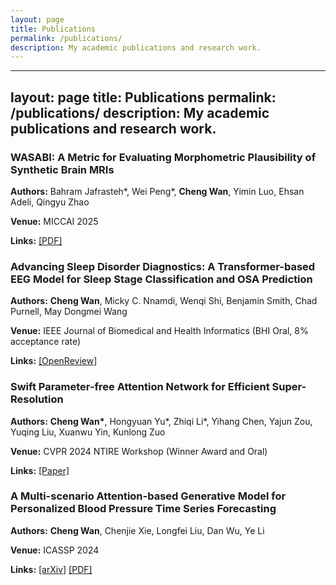 ```yaml
---
layout: page
title: Publications
permalink: /publications/
description: My academic publications and research work.
---
```


---
layout: page
title: Publications
permalink: /publications/
description: My academic publications and research work.
---

<div class="publications">

<div class="publication">
<h3>WASABI: A Metric for Evaluating Morphometric Plausibility of Synthetic Brain MRIs</h3>
<p><strong>Authors:</strong> Bahram Jafrasteh*, Wei Peng*, <strong>Cheng Wan</strong>, Yimin Luo, Ehsan Adeli, Qingyu Zhao</p>
<p><strong>Venue:</strong> MICCAI 2025</p>
<p><strong>Links:</strong> <a href="https://arxiv.org/pdf/2504.21771" target="_blank">[PDF]</a></p>
</div>

<div class="publication">
<h3>Advancing Sleep Disorder Diagnostics: A Transformer-based EEG Model for Sleep Stage Classification and OSA Prediction</h3>
<p><strong>Authors:</strong> <strong>Cheng Wan</strong>, Micky C. Nnamdi, Wenqi Shi, Benjamin Smith, Chad Purnell, May Dongmei Wang</p>
<p><strong>Venue:</strong> IEEE Journal of Biomedical and Health Informatics (BHI Oral, 8% acceptance rate)</p>
<p><strong>Links:</strong> <a href="https://openreview.net/forum?id=i8ZCfh8hTD#discussion" target="_blank">[OpenReview]</a></p>
</div>

<div class="publication">
<h3>Swift Parameter-free Attention Network for Efficient Super-Resolution</h3>
<p><strong>Authors:</strong> <strong>Cheng Wan*</strong>, Hongyuan Yu*, Zhiqi Li*, Yihang Chen, Yajun Zou, Yuqing Liu, Xuanwu Yin, Kunlong Zuo</p>
<p><strong>Venue:</strong> CVPR 2024 NTIRE Workshop (Winner Award and Oral)</p>
<p><strong>Links:</strong> <a href="https://openaccess.thecvf.com/content/CVPR2024W/NTIRE/html/Wan_Swift_Parameter-free_Attention_Network_for_Efficient_Super-Resolution_CVPRW_2024_paper.html" target="_blank">[Paper]</a></p>
</div>

<div class="publication">
<h3>A Multi-scenario Attention-based Generative Model for Personalized Blood Pressure Time Series Forecasting</h3>
<p><strong>Authors:</strong> <strong>Cheng Wan</strong>, Chenjie Xie, Longfei Liu, Dan Wu, Ye Li</p>
<p><strong>Venue:</strong> ICASSP 2024</p>
<p><strong>Links:</strong> <a href="https://arxiv.org/abs/2409.04704" target="_blank">[arXiv]</a> <a href="https://arxiv.org/pdf/2409.04704.pdf" target="_blank">[PDF]</a></p>
</div>

</div>

